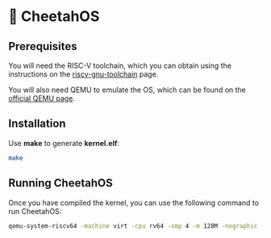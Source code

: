 
# 🐆 CheetahOS

## Prerequisites

You will need the RISC-V toolchain, which you can obtain using the instructions on the [riscv-gnu-toolchain](https://github.com/riscv-collab/riscv-gnu-toolchain) page.

You will also need QEMU to emulate the OS, which can be found on the [official QEMU page](https://www.qemu.org/).

## Installation

Use **make** to generate **kernel.elf**:

```sh
make
```

## Running CheetahOS

Once you have compiled the kernel, you can use the following command to run CheetahOS:

```sh
qemu-system-riscv64 -machine virt -cpu rv64 -smp 4 -m 128M -nographic -serial mon:stdio -bios none -kernel kernel.elf
```

